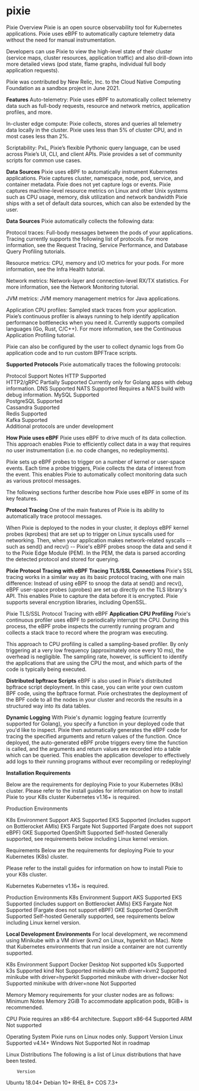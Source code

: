 # pixie

Pixie Overview
Pixie is an open source observability tool for Kubernetes applications. Pixie uses eBPF to automatically capture telemetry data without the need for manual instrumentation.

Developers can use Pixie to view the high-level state of their cluster (service maps, cluster resources, application traffic) and also drill-down into more detailed views (pod state, flame graphs, individual full body application requests).

Pixie was contributed by New Relic, Inc. to the Cloud Native Computing Foundation as a sandbox project in June 2021.

**Features**
Auto-telemetry: Pixie uses eBPF to automatically collect telemetry data such as full-body requests, resource and network metrics, application profiles, and more.

In-cluster edge compute: Pixie collects, stores and queries all telemetry data locally in the cluster. Pixie uses less than 5% of cluster CPU, and in most cases less than 2%.

Scriptability: PxL, Pixie’s flexible Pythonic query language, can be used across Pixie’s UI, CLI, and client APIs. Pixie provides a set of community scripts for common use cases.

**Data Sources**
Pixie uses eBPF to automatically instrument Kubernetes applications.
Pixie captures cluster, namespace, node, pod, service, and container metadata. Pixie does not yet capture logs or events.
Pixie captures machine-level resource metrics on Linux and other Unix systems such as CPU usage, memory, disk utilization and network bandwidth
Pixie ships with a set of default data sources, which can also be extended by the user.

**Data Sources**
Pixie automatically collects the following data:

Protocol traces: Full-body messages between the pods of your applications. Tracing currently supports the following list of protocols. For more information, see the Request Tracing, Service Performance, and Database Query Profiling tutorials.

Resource metrics: CPU, memory and I/O metrics for your pods. For more information, see the Infra Health tutorial.

Network metrics: Network-layer and connection-level RX/TX statistics. For more information, see the Network Monitoring tutorial.

JVM metrics: JVM memory management metrics for Java applications.

Application CPU profiles: Sampled stack traces from your application. Pixie’s continuous profiler is always running to help identify application performance bottlenecks when you need it. Currently supports compiled languages (Go, Rust, C/C++). For more information, see the Continuous Application Profiling tutorial.

Pixie can also be configured by the user to collect dynamic logs from Go application code and to run custom BPFTrace scripts.

**Supported Protocols**
Pixie automatically traces the following protocols:

Protocol	Support	Notes
HTTP	    Supported	
HTTP2/gRPC	Partially Supported	Currently only for Golang apps with debug information.
DNS	      Supported	
NATS	    Supported	Requires a NATS build with debug information.
MySQL	    Supported	
PostgreSQL	Supported	
Cassandra	Supported	
Redis	    Supported	
Kafka	    Supported	
Additional protocols are under development

**How Pixie uses eBPF**
Pixie uses eBPF to drive much of its data collection. This approach enables Pixie to efficiently collect data in a way that requires no user instrumentation (i.e. no code changes, no redeployments).

Pixie sets up eBPF probes to trigger on a number of kernel or user-space events. Each time a probe triggers, Pixie collects the data of interest from the event. This enables Pixie to automatically collect monitoring data such as various protocol messages.

The following sections further describe how Pixie uses eBPF in some of its key features.

**Protocol Tracing**
One of the main features of Pixie is its ability to automatically trace protocol messages.

When Pixie is deployed to the nodes in your cluster, it deploys eBPF kernel probes (kprobes) that are set up to trigger on Linux syscalls used for networking. Then, when your application makes network-related syscalls -- such as send() and recv() -- Pixie's eBPF probes snoop the data and send it to the Pixie Edge Module (PEM). In the PEM, the data is parsed according the detected protocol and stored for querying.


**Pixie Protocol Tracing with eBPF**
**Tracing TLS/SSL Connections**
Pixie's SSL tracing works in a similar way as its basic protocol tracing, with one main difference: Instead of using eBPF to snoop the data at send() and recv(), eBPF user-space probes (uprobes) are set up directly on the TLS library's API. This enables Pixie to capture the data before it is encrypted. Pixie supports several encryption libraries, including OpenSSL.


Pixie TLS/SSL Protocol Tracing with eBPF
**Application CPU Profiling**
Pixie's continuous profiler uses eBPF to periodically interrupt the CPU. During this process, the eBPF probe inspects the currently running program and collects a stack trace to record where the program was executing.

This approach to CPU profiling is called a sampling-based profiler. By only triggering at a very low frequency (approximately once every 10 ms), the overhead is negligible. The sampling rate, however, is sufficient to identify the applications that are using the CPU the most, and which parts of the code is typically being executed.


**Distributed bpftrace Scripts**
eBPF is also used in Pixie's distributed bpftrace script deployment. In this case, you can write your own custom BPF code, using the bpftrace format. Pixie orchestrates the deployment of the BPF code to all the nodes in your cluster and records the results in a structured way into its data tables.

**Dynamic Logging**
With Pixie's dynamic logging feature (currently supported for Golang), you specify a function in your deployed code that you'd like to inspect. Pixie then automatically generates the eBPF code for tracing the specified arguments and return values of the function. Once deployed, the auto-generated eBPF probe triggers every time the function is called, and the arguments and return values are recorded into a table which can be queried. This enables the application developer to effectively add logs to their running programs without ever recompiling or redeploying!

**Installation Requirements**

Below are the requirements for deploying Pixie to your Kubernetes (K8s) cluster.
Please refer to the install guides for information on how to install Pixie to your K8s cluster
Kubernetes v1.16+ is required.

Production Environments

K8s Environment	Support
AKS	Supported
EKS	Supported (includes support on Bottlerocket AMIs)
EKS Fargate	Not Supported (Fargate does not support eBPF)
GKE	Supported
OpenShift	Supported
Self-hosted	Generally supported, see requirements below including Linux kernel version.

Requirements
Below are the requirements for deploying Pixie to your Kubernetes (K8s) cluster.

Please refer to the install guides for information on how to install Pixie to your K8s cluster.

Kubernetes
Kubernetes v1.16+ is required.

Production Environments
K8s Environment	Support
AKS	Supported
EKS	Supported (includes support on Bottlerocket AMIs)
EKS Fargate	Not Supported (Fargate does not support eBPF)
GKE	Supported
OpenShift	Supported
Self-hosted	Generally supported, see requirements below including Linux kernel version.

**Local Development Environments**
For local development, we recommend using Minikube with a VM driver (kvm2 on Linux, hyperkit on Mac). Note that Kubernetes environments that run inside a container are not currently supported.

K8s Environment	Support
Docker Desktop	Not supported
k0s	Supported
k3s	Supported
kind	Not Supported
minikube with driver=kvm2	Supported
minikube with driver=hyperkit	Supported
minikube with driver=docker	Not Supported
minikube with driver=none	Not Supported

Memory
Memory requirements for your cluster nodes are as follows:
Minimum	Notes
Memory	2GiB	To accommodate application pods, 8GiB+ is recommended.

CPU
Pixie requires an x86-64 architecture.
Support
x86-64	Supported
ARM	Not supported

Operating System
Pixie runs on Linux nodes only.
Support	Version
Linux	Supported	v4.14+
Windows	Not Supported	Not in roadmap

Linux Distributions
The following is a list of Linux distributions that have been tested.

        Version
Ubuntu	18.04+
Debian	10+
RHEL	  8+
COS	    7.3+
